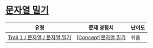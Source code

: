 # [문자열 밀기](https://www.codetree.ai/trails/complete/curated-cards/intro-push-char)

|유형|문제 경험치|난이도|
|---|---|---|
|[Trail 1 / 문자열 / 문자열 밀기](https://www.codetree.ai/trail-info/novice-low/)|[[Concept]문자열 밀기](https://www.codetree.ai/trails/complete/curated-cards/intro-push-char/)|쉬움|

